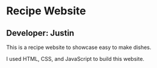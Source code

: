 # Recipe Website
## Developer: Justin

This is a recipe website to showcase easy to make dishes.

I used HTML, CSS, and JavaScript to build this website.